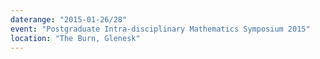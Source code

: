 ```yaml
---
daterange: "2015-01-26/28"
event: "Postgraduate Intra-disciplinary Mathematics Symposium 2015"
location: "The Burn, Glenesk"
---
```

